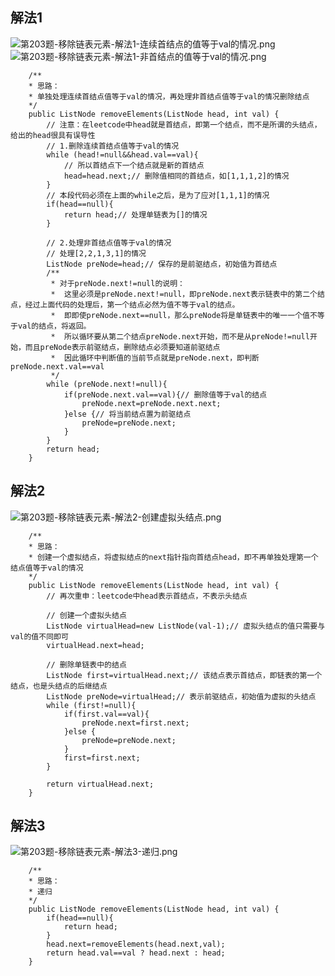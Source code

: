 ## 解法1
![第203题-移除链表元素-解法1-连续首结点的值等于val的情况.png](https://pic.leetcode-cn.com/1609736752-WtkHjI-%E7%AC%AC203%E9%A2%98-%E7%A7%BB%E9%99%A4%E9%93%BE%E8%A1%A8%E5%85%83%E7%B4%A0-%E8%A7%A3%E6%B3%951-%E8%BF%9E%E7%BB%AD%E9%A6%96%E7%BB%93%E7%82%B9%E7%9A%84%E5%80%BC%E7%AD%89%E4%BA%8Eval%E7%9A%84%E6%83%85%E5%86%B5.png)
![第203题-移除链表元素-解法1-非首结点的值等于val的情况.png](https://pic.leetcode-cn.com/1609736740-CoNhBs-%E7%AC%AC203%E9%A2%98-%E7%A7%BB%E9%99%A4%E9%93%BE%E8%A1%A8%E5%85%83%E7%B4%A0-%E8%A7%A3%E6%B3%951-%E9%9D%9E%E9%A6%96%E7%BB%93%E7%82%B9%E7%9A%84%E5%80%BC%E7%AD%89%E4%BA%8Eval%E7%9A%84%E6%83%85%E5%86%B5.png)
```
    /**
    * 思路：
    * 单独处理连续首结点值等于val的情况，再处理非首结点值等于val的情况删除结点
    */  
    public ListNode removeElements(ListNode head, int val) {
        // 注意：在leetcode中head就是首结点，即第一个结点，而不是所谓的头结点，给出的head很具有误导性
        // 1.删除连续首结点值等于val的情况
        while (head!=null&&head.val==val){
            // 所以首结点下一个结点就是新的首结点
            head=head.next;// 删除值相同的首结点，如[1,1,1,2]的情况
        }
        // 本段代码必须在上面的while之后，是为了应对[1,1,1]的情况
        if(head==null){
            return head;// 处理单链表为[]的情况
        }

        // 2.处理非首结点值等于val的情况
        // 处理[2,2,1,3,1]的情况
        ListNode preNode=head;// 保存的是前驱结点，初始值为首结点
        /**
         * 对于preNode.next!=null的说明：
         *  这里必须是preNode.next!=null，即preNode.next表示链表中的第二个结点，经过上面代码的处理后，第一个结点必然为值不等于val的结点。
         *  即即使preNode.next==null，那么preNode将是单链表中的唯一一个值不等于val的结点，将返回。
         *  所以循环要从第二个结点preNode.next开始，而不是从preNode!=null开始，而且preNode表示前驱结点，删除结点必须要知道前驱结点
         *  因此循环中判断值的当前节点就是preNode.next，即判断preNode.next.val==val
         */
        while (preNode.next!=null){
            if(preNode.next.val==val){// 删除值等于val的结点
                preNode.next=preNode.next.next;
            }else {// 将当前结点置为前驱结点
                preNode=preNode.next;
            }
        }
        return head;
    }
```


## 解法2
![第203题-移除链表元素-解法2-创建虚拟头结点.png](https://pic.leetcode-cn.com/1609736806-xuUUaZ-%E7%AC%AC203%E9%A2%98-%E7%A7%BB%E9%99%A4%E9%93%BE%E8%A1%A8%E5%85%83%E7%B4%A0-%E8%A7%A3%E6%B3%952-%E5%88%9B%E5%BB%BA%E8%99%9A%E6%8B%9F%E5%A4%B4%E7%BB%93%E7%82%B9.png)
```
    /**
    * 思路：
    * 创建一个虚拟结点，将虚拟结点的next指针指向首结点head，即不再单独处理第一个结点值等于val的情况
    */
    public ListNode removeElements(ListNode head, int val) {
        // 再次重申：leetcode中head表示首结点，不表示头结点

        // 创建一个虚拟头结点
        ListNode virtualHead=new ListNode(val-1);// 虚拟头结点的值只需要与val的值不同即可
        virtualHead.next=head;

        // 删除单链表中的结点
        ListNode first=virtualHead.next;// 该结点表示首结点，即链表的第一个结点，也是头结点的后继结点
        ListNode preNode=virtualHead;// 表示前驱结点，初始值为虚拟的头结点
        while (first!=null){
            if(first.val==val){
                preNode.next=first.next;
            }else {
                preNode=preNode.next;
            }
            first=first.next;
        }

        return virtualHead.next;
    }
```


## 解法3
![第203题-移除链表元素-解法3-递归.png](https://pic.leetcode-cn.com/1609736844-eFOHEP-%E7%AC%AC203%E9%A2%98-%E7%A7%BB%E9%99%A4%E9%93%BE%E8%A1%A8%E5%85%83%E7%B4%A0-%E8%A7%A3%E6%B3%953-%E9%80%92%E5%BD%92.png)
```
    /**
    * 思路：
    * 递归
    */
    public ListNode removeElements(ListNode head, int val) {
        if(head==null){
            return head;
        }
        head.next=removeElements(head.next,val);
        return head.val==val ? head.next : head;
    }
```
